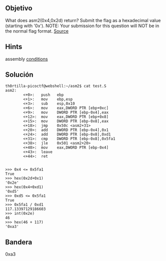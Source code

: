 ## Objetivo
What does asm2(0x4,0x2d) return? Submit the flag as a hexadecimal value (starting with '0x'). NOTE: Your submission for this question will NOT be in the normal flag format. [Source](https://jupiter.challenges.picoctf.org/static/ceac75672637589213b952abe32c84b3/test.S)

## Hints
assembly [conditions](https://www.tutorialspoint.com/assembly_programming/assembly_conditions.htm)

## Solución

```
th0rtilla-picoctf@webshell:~/asm2$ cat test.S
asm2:
        <+0>:   push   ebp
        <+1>:   mov    ebp,esp
        <+3>:   sub    esp,0x10
        <+6>:   mov    eax,DWORD PTR [ebp+0xc]
        <+9>:   mov    DWORD PTR [ebp-0x4],eax
        <+12>:  mov    eax,DWORD PTR [ebp+0x8]
        <+15>:  mov    DWORD PTR [ebp-0x8],eax
        <+18>:  jmp    0x50c <asm2+31>
        <+20>:  add    DWORD PTR [ebp-0x4],0x1
        <+24>:  add    DWORD PTR [ebp-0x8],0xd1
        <+31>:  cmp    DWORD PTR [ebp-0x8],0x5fa1
        <+38>:  jle    0x501 <asm2+20>
        <+40>:  mov    eax,DWORD PTR [ebp-0x4]
        <+43>:  leave  
        <+44>:  ret    


>>> 0x4 <= 0x5fa1
True
>>> hex(0x2d+0x1)
'0x2e'
>>> hex(0x4+0xd1)
'0xd5'
>>> 0xd5 <= 0x5fa1
True
>>> 0x5fa1 / 0xd1
117.13397129186603
>>> int(0x2e)
46
>>> hex(46 + 117)
'0xa3'
```
## Bandera
0xa3